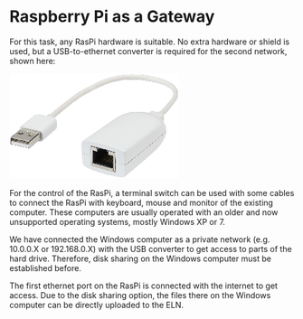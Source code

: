 # Raspberry Pi as a Gateway

For this task, any RasPi hardware is suitable. No extra hardware or shield is used, but a USB-to-ethernet converter is required for the second network, shown here:

<!---
 <img source="https://github.com/Leibniz-IWT/Raspberry-Pi-FAIRification/blob/main/04_Gateway4ELNs/USB2Ethernet-Adapter.png" alt="USB-to-Ethernet Adapter"  width="200"/>
-->

![USB-to-Ethernet Adapter](https://github.com/Leibniz-IWT/Raspberry-Pi-FAIRification/blob/main/04_Gateway4ELNs/USB2Ethernet-Adapter.png)


For the control of the RasPi, a terminal switch can be used with some cables to connect the RasPi with keyboard, mouse and monitor of the existing computer. These computers are usually operated with an older and now unsupported operating systems, mostly Windows XP or 7.

We have connected the Windows computer as a private network (e.g. 10.0.0.X or 192.168.0.X) with the USB converter to get access to parts of the hard drive. Therefore, disk sharing on the Windows computer must be established before.

The first ethernet port on the RasPi is connected with the internet to get access. Due to the disk sharing option, the files there on the Windows computer can be directly uploaded to the ELN.
